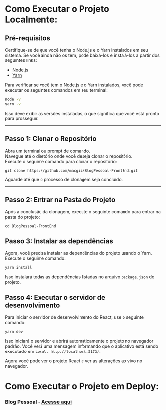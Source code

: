 # Como Executar o Projeto Localmente:

## Pré-requisitos

Certifique-se de que você tenha o Node.js e o Yarn instalados em seu sistema. Se você ainda não os tem, pode baixá-los e instalá-los a partir dos seguintes links:

- [Node.js](https://nodejs.org/)
- [Yarn](https://yarnpkg.com/)

Para verificar se você tem o Node.js e o Yarn instalados, você pode executar os seguintes comandos em seu terminal:

```bash
node -v
yarn -v
```

Isso deve exibir as versões instaladas, o que significa que você está pronto para prosseguir.

***
## Passo 1: Clonar o Repositório

Abra um terminal ou prompt de comando. <br />
Navegue até o diretório onde você deseja clonar o repositório. <br />
Execute o seguinte comando para clonar o repositório:

```
git clone https://github.com/macgii/BlogPessoal-FrontEnd.git
```

Aguarde até que o processo de clonagem seja concluído.

***
## Passo 2: Entrar na Pasta do Projeto

Após a conclusão da clonagem, execute o seguinte comando para entrar na pasta do projeto:
```
cd BlogPessoal-FrontEnd
```

## Passo 3: Instalar as dependências

Agora, você precisa instalar as dependências do projeto usando o Yarn. Execute o seguinte comando:

```
yarn install
```

Isso instalará todas as dependências listadas no arquivo `package.json` do projeto.

## Passo 4: Executar o servidor de desenvolvimento

Para iniciar o servidor de desenvolvimento do React, use o seguinte comando:

```
yarn dev
```

Isso iniciará o servidor e abrirá automaticamente o projeto no navegador padrão. 
Você verá uma mensagem informando que o aplicativo está sendo executado em `Local: http://localhost:5173/`.

Agora você pode ver o  projeto React e ver as alterações ao vivo no navegador.

# Como Executar o Projeto em Deploy:


### **Blog Pessoal** - [Acesse aqui](https://blog-pessoal-wine.vercel.app/)
